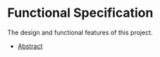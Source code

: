 # Functional Specification

The design and functional features of this project.

- [Abstract](abstract.md)
